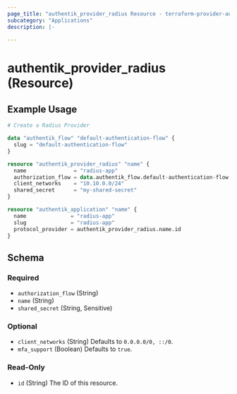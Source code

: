 ```yaml
---
page_title: "authentik_provider_radius Resource - terraform-provider-authentik"
subcategory: "Applications"
description: |-
  
---
```


# authentik_provider_radius (Resource)



## Example Usage

```terraform
# Create a Radius Provider

data "authentik_flow" "default-authentication-flow" {
  slug = "default-authentication-flow"
}

resource "authentik_provider_radius" "name" {
  name               = "radius-app"
  authorization_flow = data.authentik_flow.default-authentication-flow.id
  client_networks    = "10.10.0.0/24"
  shared_secret      = "my-shared-secret"
}

resource "authentik_application" "name" {
  name              = "radius-app"
  slug              = "radius-app"
  protocol_provider = authentik_provider_radius.name.id
}
```

<!-- schema generated by tfplugindocs -->
## Schema

### Required

- `authorization_flow` (String)
- `name` (String)
- `shared_secret` (String, Sensitive)

### Optional

- `client_networks` (String) Defaults to `0.0.0.0/0, ::/0`.
- `mfa_support` (Boolean) Defaults to `true`.

### Read-Only

- `id` (String) The ID of this resource.


